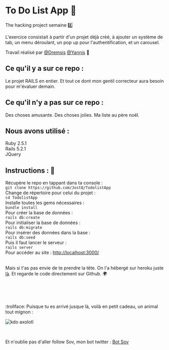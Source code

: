 # To Do List App :octopus:

The hacking project semaine :eight:

L'exercice consistait à partir d'un projet déjà créé, à ajouter un système de tab, un menu déroulant, un pop up pour l'authentification, et un carousel.

Travail réalisé par [@Dremsis](https://thehackingproject.slack.com/messages/DD6V0K26N) [@Yannis](https://thehackingproject.slack.com/messages/DD14VBZ0U)  :two_men_holding_hands:

## Ce qu'il y a sur ce repo :

Le projet RAILS en entier. Et tout ce dont mon gentil correcteur aura besoin pour m'évaluer demain. 

## Ce qu'il n'y a pas sur ce repo :

Des choses amusante. Des choses jolies. Ma liste au père noël.

## Nous avons utilisé : 
Ruby 2.5.1<br/>
Rails 5.2.1<br/>
JQuery<br/>

## Instructions :  :seedling:

Récupère le repo en tappant dans ta console : <br/>
`git clone https://github.com/JostQ/TodolistApp`<br/>
Change de répertoire pour celui du projet : <br/>
`cd TodolistApp`<br/>
Installe toutes les gems nécessaires : <br/>
`bundle install`<br/>
Pour créer la base de données : <br/>
`rails db:create`<br/>
Pour initialiser la base de données : <br/>
`rails db:migrate`<br/>
Pour insérer des données dans la base : <br/>
`rails db:seed`<br/>
Puis il faut lancer le serveur : <br/>
`rails server`<br/>
Pour accéder au site : [http://localhost:3000/](http://localhost:3000/)<br/><br/>

Mais si t'as pas envie de te prendre la tête. On l'a hébergé sur heroku juste [là](https://todolist-thp-bdx.herokuapp.com/). Et regarde le code directement sur Github.   :earth_africa:

<br/><br/><br/>

 :trollface: Puisque tu es arrivé jusque là, voilà en petit cadeau, un animal tout mignon :  


![kdo axolotl](https://cdn140.picsart.com/262009799015212.png "kdo axolotl")

<br/>

Et n'oublie pas d'aller follow Sov, mon bot twitter : [Bot Sov](https://twitter.com/strochnissov "Sov Strochnis")
